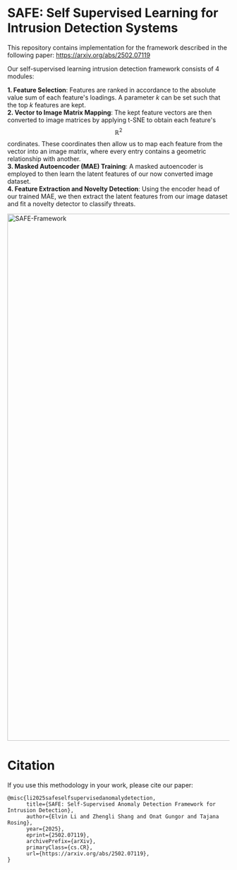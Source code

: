 # SAFE: Self Supervised Learning for Intrusion Detection Systems
This repository contains implementation for the framework described in the following paper: https://arxiv.org/abs/2502.07119  

Our self-supervised learning intrusion detection framework consists of 4 modules:  

**1. Feature Selection**: Features are ranked in accordance to the absolute value sum of each feature's loadings. A parameter *k* can be set such that the top *k* features are kept.  
**2. Vector to Image Matrix Mapping**: The kept feature vectors are then converted to image matrices by applying t-SNE to obtain each feature's $$\mathbb{R}^2$$ cordinates. These coordinates then allow us to map each feature from the vector into an image matrix, where every entry contains a geometric relationship with another.  
**3. Masked Autoencoder (MAE) Training**: A masked autoencoder is employed to then learn the latent features of our now converted image dataset.  
**4. Feature Extraction and Novelty Detection**: Using the encoder head of our trained MAE, we then extract the latent features from our image dataset and fit a novelty detector to classify threats.  

<img width="1194" alt="SAFE-Framework" src="https://github.com/user-attachments/assets/d2a98202-b2be-45fd-b434-042035341b68" />  

# Citation  
If you use this methodology in your work, please cite our paper:  
```  
@misc{li2025safeselfsupervisedanomalydetection,
      title={SAFE: Self-Supervised Anomaly Detection Framework for Intrusion Detection}, 
      author={Elvin Li and Zhengli Shang and Onat Gungor and Tajana Rosing},
      year={2025},
      eprint={2502.07119},
      archivePrefix={arXiv},
      primaryClass={cs.CR},
      url={https://arxiv.org/abs/2502.07119}, 
}
```  
